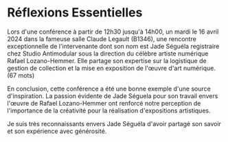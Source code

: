 # Réflexions Essentielles
Lors d'une conférence à partir de 12h30 jusqu'à 14h00, un mardi le 16 avril 2024 dans la fameuse salle Claude Legault (B1346), une rencontre exceptionnelle  de l'intervenante dont son nom est Jade Séguéla registraire chez Studio Antimodular sous la direction du célèbre artiste numérique Rafael Lozano-Hemmer. Elle partage son expertise sur la logistique de gestion de collection et la mise en exposition de l'œuvre d'art numérique. (67 mots) 



En conclusion, cette conférence a été une bonne exemple d'une source d'inspiration. La passion évidente de Jade Séguela pour son travail envers l'œuvre de Rafael Lozano-Hemmer ont renforcé notre perception de l'importance de la créativité pour la réalisation d'expositions artistiques.







Je suis très reconnaissants envers Jade Séguéla d'avoir partagé son savoir et son expérience avec générosité.    
